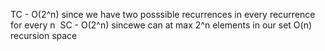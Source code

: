 TC - O(2^n) since we have two posssible recurrences in every recurrence for every n
​
SC - O(2^n) sincewe can at max 2^n elements in our set
O(n) recursion space